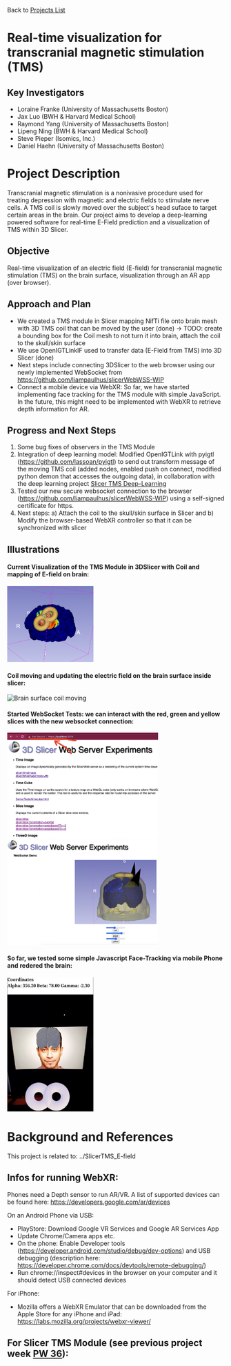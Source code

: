 Back to [Projects List](../../README.md#ProjectsList)

# Real-time visualization for transcranial magnetic stimulation (TMS)

## Key Investigators

- Loraine Franke (University of Massachusetts Boston)
- Jax Luo (BWH & Harvard Medical School)
- Raymond Yang (University of Massachusetts Boston)
- Lipeng Ning (BWH & Harvard Medical School)
- Steve Pieper (Isomics, Inc.)
- Daniel Haehn (University of Massachusetts Boston)

# Project Description

Transcranial magnetic stimulation is a nonivasive procedure used for treating depression with magnetic and electric fields to stimulate nerve cells. 
A TMS coil is slowly moved over the subject's head suface to target certain areas in the brain. 
Our project aims to develop a deep-learning powered software for real-time E-Field prediction and a visualization of TMS within 3D Slicer.

## Objective

Real-time visualization of an electric field (E-field) for transcranial magnetic stimulation (TMS) on the brain surface, visualization through an AR app (over browser).

## Approach and Plan
- We created a TMS module in Slicer mapping NifTi file onto brain mesh with 3D TMS coil that can be moved by the user (done) -> TODO: create a bounding box for the Coil mesh to not turn it into brain, attach the coil to the skull/skin surface
- We use OpenIGTLinkIF used to transfer data (E-Field from TMS) into 3D Slicer (done)
- Next steps include connecting 3DSlicer to the web browser using our newly implemented WebSocket from https://github.com/liampaulhus/slicerWebWSS-WIP
- Connect a mobile device via WebXR: So far, we have started implementing face tracking for the TMS module with simple JavaScript. In the future, this might need to be implemented with WebXR to retrieve depth information for AR.

## Progress and Next Steps

1. Some bug fixes of observers in the TMS Module
2. Integration of deep learning model: Modified OpenIGTLink with pyigtl (https://github.com/lassoan/pyigtl) to send out transform message of the moving TMS coil (added nodes, enabled push on connect, modified python demon that accesses the outgoing data), in collaboration with the deep learning project [Slicer TMS Deep-Learning](../SlicerTMS_E-field)
3. Tested our new secure websocket connection to the browser (https://github.com/liampaulhus/slicerWebWSS-WIP) using a self-signed certificate for https.
4. Next steps: a) Attach the coil to the skull/skin surface in Slicer and b) Modify the browser-based WebXR controller so that it can be synchronized with slicer


## Illustrations

####  Current Visualization of the TMS Module in 3DSlicer with Coil and mapping of E-field on brain:

<img src="./tmscoil_on_brain_surface.png" width="200" alt="SlicerTMS Module with Efield mapped on brain">
<!-- ![SlicerTMS Module with Efield mapped on brain](./tmscoil_on_brain_surface.png) -->

#### Coil moving and updating the electric field on the brain surface inside slicer:

<img src="./tms_vis.gif" width="500" alt="Brain surface coil moving">


#### Started WebSocket Tests: we can interact with the red, green and yellow slices with the new websocket connection:

<img src="./websocket_demo.png" width="350"> <img src="./websocket_demo_063022.png" width="350"> 

#### So far, we tested some simple Javascript Face-Tracking via mobile Phone and redered the brain:

<img src="./brain_facetracking.png" width="200" alt="Facetracking in javascript for mobile phone">
<!-- ![Facetracking in javascript for mobile phone](./brain_facetracking.png) -->


# Background and References

This project is related to: ../SlicerTMS_E-field

## Infos for running WebXR:

Phones need a Depth sensor to run AR/VR. A list of supported devices can be found here: https://developers.google.com/ar/devices

On an Android Phone via USB: 
- PlayStore: Download Google VR Services and Google AR Services App
- Update Chrome/Camera apps etc.
- On the phone: Enable Developer tools (https://developer.android.com/studio/debug/dev-options) and USB debugging (description here: https://developer.chrome.com/docs/devtools/remote-debugging/)
- Run chrome://inspect#devices in the browser on your computer and it should detect USB connected devices

For iPhone: 
- Mozilla offers a WebXR Emulator that can be downloaded from the Apple Store for any iPhone and iPad: https://labs.mozilla.org/projects/webxr-viewer/

## For Slicer TMS Module (see previous project week [PW 36](https://github.com/NA-MIC/ProjectWeek/blob/master/PW36_2022_Virtual/Projects/SlicerTMS_Module/README.md)):

<!-- vtkProbeFilter: https://vtk.org/doc/nightly/html/classvtkProbeFilter.html
Moving fiducials with CPYY: https://gist.github.com/pieper/f9da3e0a73c70981b48d0747132526d5

Measure rendering time in 3D Slicer:
1. Getting renderer: https://slicer.readthedocs.io/en/latest/developer_guide/script_repository.html#access-vtk-views-renderers-and-cameras
2. Then applying renderer.GetLastRenderTimeInSeconds()
